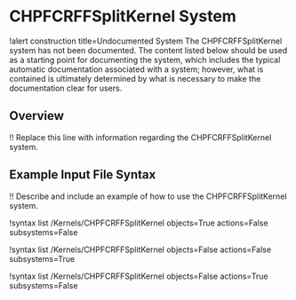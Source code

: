 # CHPFCRFFSplitKernel System

!alert construction title=Undocumented System
The CHPFCRFFSplitKernel system has not been documented. The content listed below should be used as a starting
point for documenting the system, which includes the typical automatic documentation associated with
a system; however, what is contained is ultimately determined by what is necessary to make the
documentation clear for users.

## Overview

!! Replace this line with information regarding the CHPFCRFFSplitKernel system.

## Example Input File Syntax

!! Describe and include an example of how to use the CHPFCRFFSplitKernel system.

!syntax list /Kernels/CHPFCRFFSplitKernel objects=True actions=False subsystems=False

!syntax list /Kernels/CHPFCRFFSplitKernel objects=False actions=False subsystems=True

!syntax list /Kernels/CHPFCRFFSplitKernel objects=False actions=True subsystems=False
